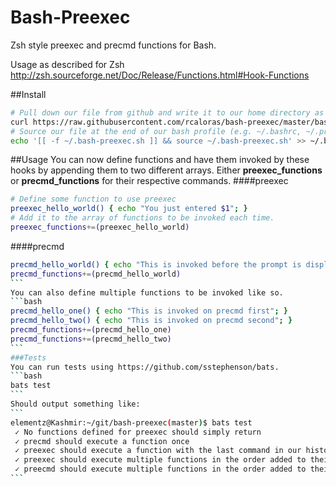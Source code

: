 Bash-Preexec
============

Zsh style preexec and precmd functions for Bash.

Usage as described for Zsh http://zsh.sourceforge.net/Doc/Release/Functions.html#Hook-Functions

##Install
```bash
# Pull down our file from github and write it to our home directory as a hidden file.
curl https://raw.githubusercontent.com/rcaloras/bash-preexec/master/bash-preexec.sh > ~/.bash-preexec.sh
# Source our file at the end of our bash profile (e.g. ~/.bashrc, ~/.profile, or ~/.bash_profile)
echo '[[ -f ~/.bash-preexec.sh ]] && source ~/.bash-preexec.sh' >> ~/.bashrc
```

##Usage
You can now define functions and have them invoked by these hooks by appending them to two different arrays. Either **preexec_functions** or **precmd_functions** for their respective commands.
####preexec
```bash
# Define some function to use preexec
preexec_hello_world() { echo "You just entered $1"; }
# Add it to the array of functions to be invoked each time.
preexec_functions+=(preexec_hello_world)
```
####precmd
````bash
precmd_hello_world() { echo "This is invoked before the prompt is displayed"; }
precmd_functions+=(precmd_hello_world)
```
You can also define multiple functions to be invoked like so.
```bash
precmd_hello_one() { echo "This is invoked on precmd first"; }
precmd_hello_two() { echo "This is invoked on precmd second"; }
precmd_functions+=(precmd_hello_one)
precmd_functions+=(precmd_hello_two)
```
###Tests
You can run tests using https://github.com/sstephenson/bats.
```bash
bats test
```
Should output something like:
```
elementz@Kashmir:~/git/bash-preexec(master)$ bats test
 ✓ No functions defined for preexec should simply return
 ✓ precmd should execute a function once
 ✓ preexec should execute a function with the last command in our history
 ✓ preexec should execute multiple functions in the order added to their arrays
 ✓ preecmd should execute multiple functions in the order added to their arrays
```
